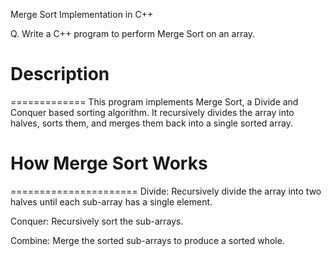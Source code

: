 Merge Sort Implementation in C++

Q. Write a C++ program to perform Merge Sort on an array.



# Description
=============
This program implements Merge Sort, a Divide and Conquer based sorting algorithm. It recursively divides the array into halves, sorts them, and merges them back into a single sorted array.



# How Merge Sort Works
======================
Divide: Recursively divide the array into two halves until each sub-array has a single element.

Conquer: Recursively sort the sub-arrays.

Combine: Merge the sorted sub-arrays to produce a sorted whole.

